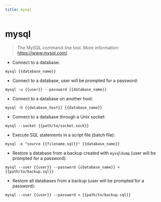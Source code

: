 ```yaml
---
title: mysql
---
```

# mysql

> The MySQL command-line tool.
> More information: <https://www.mysql.com/>.

- Connect to a database:

`mysql {{database_name}}`

- Connect to a database, user will be prompted for a password:

`mysql -u {{user}} --password {{database_name}}`

- Connect to a database on another host:

`mysql -h {{database_host}} {{database_name}}`

- Connect to a database through a Unix socket:

`mysql --socket {{path/to/socket.sock}}`

- Execute SQL statements in a script file (batch file):

`mysql -e "source {{filename.sql}}" {{database_name}}`

- Restore a database from a backup created with `mysqldump` (user will be prompted for a password):

`mysql --user {{user}} --password {{database_name}} < {{path/to/backup.sql}}`

- Restore all databases from a backup (user will be prompted for a password):

`mysql --user {{user}} --password < {{path/to/backup.sql}}`
